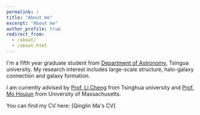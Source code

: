 ```yaml
---
permalink: /
title: "About me"
excerpt: "About me" 
author_profile: true
redirect_from: 
  - /about/
  - /about.html
---
```


I'm a fifth year graduate student from [Department of Astronomy](https://astro.tsinghua.edu.cn), Tsingua university. My research interest includes large-scale structure, halo-galaxy connection and galaxy formation. 

I am currently advised by [Prof. Li Cheng](http://i.astro.tsinghua.edu.cn/~cli/) from Tsinghua university and [Prof. Mo Houjun](https://people.umass.edu/hjmo/) from University of Massachusetts. 

You can find my CV here: [Qinglin Ma's CV]
